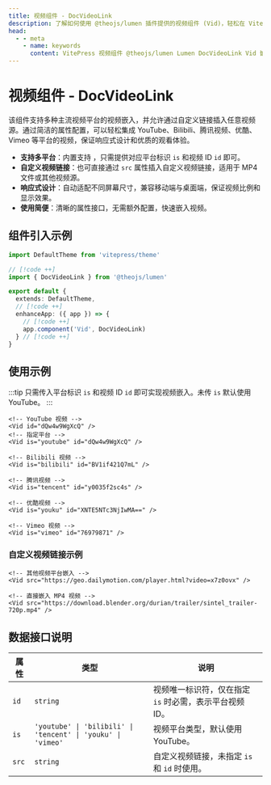 ```yaml
---
title: 视频组件 - DocVideoLink
description: 了解如何使用 @theojs/lumen 插件提供的视频组件 (Vid)，轻松在 VitePress 页面中嵌入来自 YouTube、Bilibili、腾讯视频、优酷等多个主流平台或自定义链接的视频。该组件支持响应式设计，配置简单易用，提升用户观看体验。
head:
  - - meta
    - name: keywords
      content: VitePress 视频组件 @theojs/lumen Lumen DocVideoLink Vid 嵌入视频 YouTube Bilibili 腾讯视频 优酷 Vimeo 响应式视频 theojs VitePress插件 多平台视频 自定义视频
---
```


# 视频组件 - DocVideoLink

该组件支持多种主流视频平台的视频嵌入，并允许通过自定义链接插入任意视频源。通过简洁的属性配置，可以轻松集成 YouTube、Bilibili、腾讯视频、优酷、Vimeo 等平台的视频，保证响应式设计和优质的观看体验。

- **支持多平台**：内置支持 <Pill name="YouTube" icon="logos:youtube-icon" link="https://www.youtube.com/" alt="youtube icon" />
  <Pill name="Bilibili" icon="simple-icons:bilibili" color="#00A1D6" link="https://www.bilibili.com/" alt="bilibili icon" />
  <Pill name="腾讯视频" image="https://v.qq.com/favicon.ico" link="https://v.qq.com/" alt="腾讯视频 icon" />
  <Pill name="优酷视频" image="https://img.alicdn.com/imgextra/i2/O1CN01BeAcgL1ywY0G5nSn8_!!6000000006643-2-tps-195-195.png" link="https://www.youku.com/" alt="优酷视频 icon" />
  <Pill name="Vimeo" icon="logos:vimeo-icon" link="https://vimeo.com" alt="vimeo icon"/>，只需提供对应平台标识 `is` 和视频 ID `id` 即可。
- **自定义视频链接**：也可直接通过 `src` 属性插入自定义视频链接，适用于 MP4 文件或其他视频源。
- **响应式设计**：自动适配不同屏幕尺寸，兼容移动端与桌面端，保证视频比例和显示效果。
- **使用简便**：清晰的属性接口，无需额外配置，快速嵌入视频。

## 组件引入示例

```ts [.vitepress/theme/index.ts]
import DefaultTheme from 'vitepress/theme'

// [!code ++]
import { DocVideoLink } from '@theojs/lumen'

export default {
  extends: DefaultTheme,
  // [!code ++]
  enhanceApp: ({ app }) => {
    // [!code ++]
    app.component('Vid', DocVideoLink)
  } // [!code ++]
}
```

## 使用示例

:::tip
只需传入平台标识 `is` 和视频 ID `id` 即可实现视频嵌入。未传 `is` 默认使用 YouTube。
:::

```vue
<!-- YouTube 视频 -->
<Vid id="dQw4w9WgXcQ" />
<!-- 指定平台 -->
<Vid is="youtube" id="dQw4w9WgXcQ" />

<!-- Bilibili 视频 -->
<Vid is="bilibili" id="BV1if421Q7mL" />

<!-- 腾讯视频 -->
<Vid is="tencent" id="y0035f2sc4s" />

<!-- 优酷视频 -->
<Vid is="youku" id="XNTE5NTc3NjIwMA==" />

<!-- Vimeo 视频 -->
<Vid is="vimeo" id="76979871" />
```

### 自定义视频链接示例

```vue-html
<!-- 其他视频平台嵌入 -->
<Vid src="https://geo.dailymotion.com/player.html?video=x7z0ovx" />

<!-- 直接嵌入 MP4 视频 -->
<Vid src="https://download.blender.org/durian/trailer/sintel_trailer-720p.mp4" />
```

## 数据接口说明

| 属性  | 类型                                                         | 说明                                                    |
| ----- | ------------------------------------------------------------ | ------------------------------------------------------- |
| `id`  | `string`                                                     | 视频唯一标识符，仅在指定 `is` 时必需，表示平台视频 ID。 |
| `is`  | `'youtube' \| 'bilibili' \| 'tencent' \| 'youku' \| 'vimeo'` | 视频平台类型，默认使用 YouTube。                        |
| `src` | `string`                                                     | 自定义视频链接，未指定 `is` 和 `id` 时使用。            |
